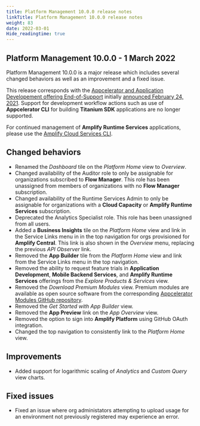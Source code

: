 ```yaml
---
title: Platform Management 10.0.0 release notes
linkTitle: Platform Management 10.0.0 release notes
weight: 83
date: 2022-03-01
Hide_readingtime: true
---
```


## Platform Management 10.0.0 - 1 March 2022

Platform Management 10.0.0 is a major release which includes several changed behaviors as well as an improvement and a fixed issue.

This release corresponds with the [Appcelerator and Application Developement offering End-of-Support](https://www.axway.com/en/appcelerator-end-of-life) initially [announced February 24, 2021](https://blog.axway.com/mobile-apps/changes-to-application-development-services). Support for development workflow actions such as use of **Appcelerator CLI** for building **Titanium SDK** applications are no longer supported.

For continued management of **Amplify Runtime Services** applications, please use the [Amplify Cloud Services CLI](https://docs.axway.com/bundle/AMPLIFY_Runtime_Services_2_0_allOS_en/page/amplify_runtime_services_getting_started.html).

## Changed behaviors

* Renamed the _Dashboard_ tile on the _Platform Home_ view to _Overview_.
* Changed availability of the Auditor role to only be assignable for organizations subscribed to **Flow Manager**. This role has been unassigned from members of organizations with no **Flow Manager** subscription.
* Changed availability of the Runtime Services Admin to only be assignable for organizations with a **Cloud Capacity** or **Amplify Runtime Services** subscription.
* Deprecated the Analytics Specialist role. This role has been unassigned from all users.
* Added a **Business Insights** tile on the _Platform Home_ view and link in the Service Links menu in in the top navigation for orgs provisioned for **Amplify Central**. This link is also shown in the _Overview_ menu, replacing the previous _API Observer_ link.
* Removed the **App Builder** tile from the _Platform Home_ view and link from the Service Links menu in the top navigation.
* Removed the ability to request feature trials in **Application Development**, **Mobile Backend Services**, and **Amplify Runtime Services** offerings from the _Explore Products & Services_ view.
* Removed the _Download Premium Modules_ view. Premium modules are available as open source software from the corresponding [Appcelerator Modules GitHub repository](https://github.com/orgs/appcelerator-modules/repositories).
* Removed the _Get Started with App Builder_ view.
* Removed the **App Preview** link on the _App Overview_ view.
* Removed the option to sign into **Amplify Platform** using GitHub OAuth integration.
* Changed the top navigation to consistently link to the _Platform Home_ view.

## Improvements

* Added support for logarithmic scaling of _Analytics_ and _Custom Query_ view charts.

## Fixed issues

* Fixed an issue where org administators attempting to upload usage for an environment not previously registered may experience an error.